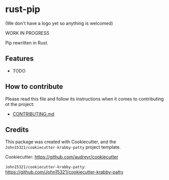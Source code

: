 # rust-pip

(We don't have a logo yet so anything is welcomed)

WORK IN PROGRESS

Pip rewritten in Rust.

## Features

* TODO

## How to contribute

Please read this file and follow its instructions when it comes to contributing ot the project:

* [CONTRIBUTING.md](CONTRIBUTING.md)

## Credits

This package was created with Cookiecutter, and the
`John15321/cookiecutter-krabby-patty` project template.

Cookiecutter: <https://github.com/audreyr/cookiecutter>

`John15321/cookiecutter-krabby-patty`: <https://github.com/John15321/cookiecutter-krabby-patty>

